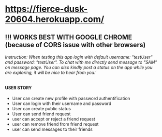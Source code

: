 # https://fierce-dusk-20604.herokuapp.com/
## !!! WORKS BEST WITH GOOGLE CHROME (because of CORS issue with other browsers)

 
###### Instruction: When testing this app login with default username: "testUser" and password: "testUser". To chat with me directly send message to "SAM" on message page. You can also kindly post a status on the app while you are exploring, it will be nice to hear from you.'


#### USER STORY
 * User can create new profile with password authentification
 * User can login with their username and password
 * User can create public status
 * User can send friend request
 * user can accept or reject a friend request
 * user can remove friend from friend request
 * user can send messages to their friends